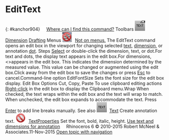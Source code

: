---
---


# EditText
{: #kanchor904}
 [![images/transparent.gif](images/transparent.gif)Where can I find this command?](javascript:void(0);) Toolbars
![images/edittext.png](images/edittext.png) [Dimension](dimension-toolbar.html)  [Drafting](drafting-toolbar.html) 
Menus
![images/-no-menu-item.png](images/-no-menu-item.png) [Not on menus.](menuwhattodo.html) 
The EditText command opens an edit box in the viewport for changing selected [text](text.html), [dimension](dim.html), or annotation [dot](dot.html).
Steps
 [Select](select-objects.html) or double-click the dimension, text, or dot.For text and dots, the display text appears in the edit box.For dimensions,&lt;&gt;appears in the edit box. This indicates the dimension determined by the measured value. This value can be changed or augmented using the edit box.Click away from the edit box to save the changes or press [Esc](esc-key.html) to cancel.Command-line option
EditFontSize
Sets the font size for the edit box display.
Edit Box Options
Cut, Copy, Paste
To use clipboard editing actions
 [Right-click](right-mouse-click.html) in the edit box to display the Clipboard menu.Wrap
When checked, the text wraps within the edit box and the text will wrap to match.
When unchecked, the edit box expands to accommodate the text. Press [Enter](enter-key.html) to add line breaks manually.
See also
![images/text.png](images/text.png) [Text](text.html) 
Create annotation text.
![images/-no-toolbar-button.png](images/-no-toolbar-button.png) [TextProperties](text.html#textproperties) 
Set the font, bold, italic, height.
 [Use text and dimensions for annotation](sak-textanddimensions.html) 
&#160;
&#160;
Rhinoceros 6 © 2010-2015 Robert McNeel &amp; Associates.11-Nov-2015
 [Open topic with navigation](edittext.html) 

